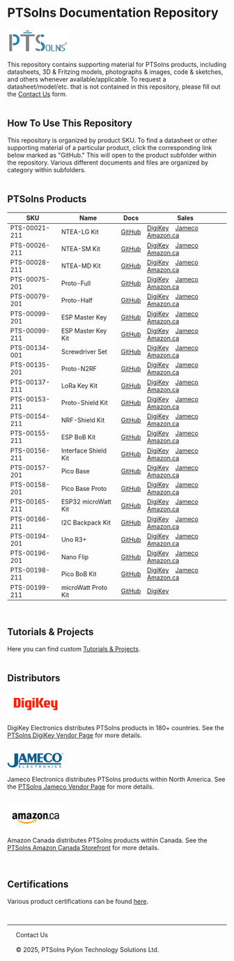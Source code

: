 # PTSolns Documentation Repository

<img src="/Logo/Logo JPG_Full Color PTSolns.jpg" alt="PTSolns logo" width="143" height="57">

This repository contains supporting material for PTSolns products, including datasheets, 3D & Fritzing models, photographs & images, code & sketches, and others whenever available/applicable. To request a datasheet/model/etc. that is not contained in this repository, please fill out the [Contact Us](https://ptsolns.com/pages/contact) form.
<br>
<br>

## How To Use This Repository

This repository is organized by product SKU. To find a datasheet or other supporting material of a particular product, click the corresponding link below marked as "GitHub." This will open to the product subfolder within the repository. Various different documents and files are organized by category within subfolders.
<br>
<br>

## PTSolns Products

| SKU              | Name                 | Docs                                   | Sales                                        |
|-----------------|----------------------|----------------------------------------|----------------------------------------------|
| PTS-00021-211  | NTEA-LG Kit          | [GitHub](https://github.com/PTSolns/docs/tree/main/Products/PTS-00021_NTEA-LG) | [DigiKey](https://www.digikey.com/short/02nnpbht) &nbsp;&nbsp; [Jameco](https://www.jameco.com/z/PTS-00021-211-PTSolns-Breakout-Board-BoB-Kit-for-Nano-Development-Board-Large-Format-Kit-_2769999.html) &nbsp;&nbsp; [Amazon.ca](https://a.co/d/0CGSFTL) |
| PTS-00026-211  | NTEA-SM Kit          | [GitHub](https://github.com/PTSolns/docs/tree/main/Products/PTS-00026_NTEA-SM) | [DigiKey](https://www.digikey.com/short/fh3fvpzv) &nbsp;&nbsp; [Jameco](https://www.jameco.com/z/PTS-00026-211-PTSolns-Breakout-Board-BoB-Kit-for-Nano-Development-Board-Small-Format-Kit-_2770007.html) &nbsp;&nbsp; [Amazon.ca](https://a.co/d/3XSgRRk) |
| PTS-00028-211  | NTEA-MD Kit          | [GitHub](https://github.com/PTSolns/docs/tree/main/Products/PTS-00028_NTEA-MD) | [DigiKey](https://www.digikey.com/short/q9z5h4wf) &nbsp;&nbsp; [Jameco](https://www.jameco.com/z/PTS-00028-211-PTSolns-Breakout-Board-BoB-Kit-for-Nano-Development-Board-Medium-Format-Kit-_2770015.html) &nbsp;&nbsp; [Amazon.ca](https://a.co/d/hfdsFRs) |
| PTS-00075-201  | Proto-Full           | [GitHub](https://github.com/PTSolns/docs/tree/main/Products/PTS-00075_Proto-Full) | [DigiKey](https://www.digikey.com/short/7wqm3jhv) &nbsp;&nbsp; [Jameco](https://www.jameco.com/z/PTS-00075-201-PTSolns-General-Purpose-Through-Hole-Prototyping-Board-Proto-Full_2770023.html) &nbsp;&nbsp; [Amazon.ca](https://a.co/d/3iSvzrg) |
| PTS-00079-201  | Proto-Half           | [GitHub](https://github.com/PTSolns/docs/tree/main/Products/PTS-00079_Proto-Half) | [DigiKey](https://www.digikey.com/short/mmp35jz3) &nbsp;&nbsp; [Jameco](https://www.jameco.com/z/PTS-00079-201-PTSolns-General-Purpose-Through-Hole-Prototyping-Board-Proto-Half_2770031.html) &nbsp;&nbsp; [Amazon.ca](https://a.co/d/3sVBzpQ) |
| PTS-00099-201  | ESP Master Key       | [GitHub](https://github.com/PTSolns/docs/tree/main/Products/PTS-00099_ESP_Master_Key) | [DigiKey](https://www.digikey.com/short/49b5rctm) &nbsp;&nbsp; [Jameco](https://www.jameco.com/z/PTS-00099-201-PTSolns-Adapter-for-Common-Development-Boards-ESP-Master-Key_2770039.html) &nbsp;&nbsp; [Amazon.ca](https://a.co/d/d69tky3) |
| PTS-00099-211  | ESP Master Key Kit   | [GitHub](https://github.com/PTSolns/docs/tree/main/Products/PTS-00099_ESP_Master_Key) | [DigiKey](https://www.digikey.com/short/h9hjzqtn) &nbsp;&nbsp; [Jameco](https://www.jameco.com/z/PTS-00099-211-PTSolns-Adapter-for-Common-Development-Boards-ESP-Master-Key-Kit_2770047.html) &nbsp;&nbsp; [Amazon.ca](https://a.co/d/d69tky3) |
| PTS-00134-001  | Screwdriver Set      | [GitHub](https://github.com/PTSolns/docs/tree/main/Products/PTS-00134_Screwdriver_Set) | [DigiKey](https://www.digikey.com/short/nchmvnff) &nbsp;&nbsp; [Jameco](https://www.jameco.com/z/PTS-00134-001-PTSolns-Precision-S2-Magnetic-25-in-1-Screwdriver-Set_2770055.html) &nbsp;&nbsp; [Amazon.ca](https://a.co/d/hICkP8T) |
| PTS-00135-201  | Proto-N2RF           | [GitHub](https://github.com/PTSolns/docs/tree/main/Products/PTS-00135_Proto-N2RF) | [DigiKey](https://www.digikey.com/short/32bvbcmr) &nbsp;&nbsp; [Jameco](https://www.jameco.com/z/PTS-00135-201-PTSolns-Nano-and-nRF24L01-Through-Hole-Prototyping-Board-Proto-N2RF_2770063.html) &nbsp;&nbsp; [Amazon.ca](https://www.amazon.ca/dp/B09PY4RHPL?ref_=cm_sw_r_cp_ud_dp_EA2H1ASRMKT7YJESBT9R_3&skipTwisterOG=1) |
| PTS-00137-211  | LoRa Key Kit         | [GitHub](https://github.com/PTSolns/docs/tree/main/Products/PTS-00137_LoRa_Key) | [DigiKey](https://www.digikey.com/short/b8ccd27v) &nbsp;&nbsp; [Jameco](https://www.jameco.com/z/PTS-00137-211-PTSolns-Breakout-Board-BoB-for-Common-LoRa-Modules-LoRa-Key-Kit_2770071.html) &nbsp;&nbsp; [Amazon.ca](https://a.co/d/4mm6Ihe) |
| PTS-00153-211  | Proto-Shield Kit     | [GitHub](https://github.com/PTSolns/docs/tree/main/Products/PTS-00153_Proto-Shield) | [DigiKey](https://www.digikey.com/short/vb8m5dh5) &nbsp;&nbsp; [Jameco](https://www.jameco.com/z/PTS-00153-211-PTSolns-Prototyping-Shield-for-Uno-Boa_2770079.html) &nbsp;&nbsp; [Amazon.ca](https://a.co/d/iAF4IGx) |
| PTS-00154-211 | NRF-Shield Kit | [GitHub](https://github.com/PTSolns/docs/tree/main/Products/PTS-00154_NRF-Shield) | [DigiKey](https://www.digikey.com/short/vn0ffcm0) &nbsp;&nbsp; [Jameco](https://www.jameco.com/z/PTS-00154-211-PTSolns-nRF24L01-RF-Shield-for-Uno-Boards-NRF-Shield-Kit_2770087.html) &nbsp;&nbsp; [Amazon.ca](https://a.co/d/aAptIoB) | 
| PTS-00155-211 | ESP BoB Kit | [GitHub](https://github.com/PTSolns/docs/tree/main/Products/PTS-00155_ESP_BoB) | [DigiKey](https://www.digikey.com/short/fp18qznv) &nbsp;&nbsp; [Jameco](https://www.jameco.com/z/PTS-00155-211-PTSolns-Breakout-Board-BoB-for-common-ESP-Based-Boards-ESP-BoB-Kit_2770095.html) &nbsp;&nbsp; [Amazon.ca](https://www.amazon.ca/dp/B0DTJLTYV5?ref_=cm_sw_r_cp_ud_dp_0GZ4EK0RDGHS76P5EMKD&skipTwisterOG=1) | 
| PTS-00156-211 | Interface Shield Kit | [GitHub](https://github.com/PTSolns/docs/tree/main/Products/PTS-00156_Interface-Shield) | [DigiKey](https://www.digikey.com/short/43hbv424) &nbsp;&nbsp; [Jameco](https://www.jameco.com/z/PTS-00156-211-PTSolns-LCD-Button-LED-Shield-for-Uno-Boards-Interface-Shield-Kit_2770103.html) &nbsp;&nbsp; [Amazon.ca](https://www.amazon.ca/dp/B0C9S4C665?ref_=cm_sw_r_cp) |
| PTS-00157-201 | Pico Base | [GitHub](https://github.com/PTSolns/docs/tree/main/Products/PTS-00157_Pico_Base) | [DigiKey](https://www.digikey.com/short/0vb91p93) &nbsp;&nbsp; [Jameco](https://www.jameco.com/z/PTS-00157-201-PTSolns-Expansion-Board-for-RPi-Pico-Family-Pico-Base_2770111.html) &nbsp;&nbsp; [Amazon.ca](https://a.co/d/fzfQ0qT) |
| PTS-00158-201 | Pico Base Proto | [GitHub](https://github.com/PTSolns/docs/tree/main/Products/PTS-00158_Pico_Base_Proto) | [DigiKey](https://www.digikey.com/short/8414w459) &nbsp;&nbsp; [Jameco](https://www.jameco.com/z/PTS-00158-201-PTSolns-Expansion-Board-for-RPi-Pico-Family-Pico-Base-Proto_2770119.html) &nbsp;&nbsp; [Amazon.ca](https://a.co/d/dpJ86eG) | 
| PTS-00165-211 | ESP32 microWatt Kit | [GitHub](https://github.com/PTSolns/docs/tree/main/Products/PTS-00165_ESP32_microWatt) | [DigiKey](https://www.digikey.com/short/945dfh9n) &nbsp;&nbsp; [Jameco](https://www.jameco.com/z/PTS-00165-211-PTSolns-ESP32-Microcontroller-Development-Board-ESP32-microWatt_2770127.html) &nbsp;&nbsp; [Amazon.ca](https://a.co/d/bz5NrGi)| 
| PTS-00166-211 | I2C Backpack Kit | [GitHub](https://github.com/PTSolns/docs/tree/main/Products/PTS-00166_I2C_Backpack) | [DigiKey](https://www.digikey.com/short/zw82d2v9) &nbsp;&nbsp; [Jameco](https://www.jameco.com/z/PTS-00166-211-PTSolns-I2C-QWIIC-Backpack-for-16-Pin-1602-2004-LCD-Kit_2770135.html) &nbsp;&nbsp; [Amazon.ca](https://www.amazon.ca/dp/B0CQF2Z7Q9?ref_=cm_sw_r_cp_ud_dp_S6BZN5KBA1CVGF9PPWYT&skipTwisterOG=1) | 
| PTS-00194-201 | Uno R3+ | [GitHub](https://github.com/PTSolns/docs/tree/main/Products/PTS-00194_Uno_R3_Plus) | [DigiKey](https://www.digikey.com/short/1b9r278n) &nbsp;&nbsp; [Jameco](https://www.jameco.com/z/PTS-00194-201-PTSolns-Uno-ATmega328P-Microcontroller-Development-Board-Uno-R3-Plus_2770143.html) &nbsp;&nbsp; [Amazon.ca](https://a.co/d/7z8PehF) | 
| PTS-00196-201 | Nano Flip | [GitHub](https://github.com/PTSolns/docs/tree/main/Products/PTS-00196_Nano_Flip) | [DigiKey](https://www.digikey.com/short/v8v4tp9c) &nbsp;&nbsp; [Jameco](https://www.jameco.com/z/PTS-00196-201-PTSolns-Nano-ATmega328P-Microcontroller-Development-Board-Nano-Flip_2770151.html) &nbsp;&nbsp; [Amazon.ca](https://www.amazon.ca/dp/B0DBMVYP39?ref_=cm_sw_r_cp_ud_dp_HEH0ASSXVR05YJK3THMP&skipTwisterOG=1) | 
| PTS-00198-211 | Pico BoB Kit | [GitHub](https://github.com/PTSolns/docs/tree/main/Products/PTS-00198_Pico_BoB) | [DigiKey](https://www.digikey.com/short/qn7dd00b) &nbsp;&nbsp; [Jameco](https://www.jameco.com/z/PTS-00198-211-PTSolns-Breakout-Board-BoB-for-RPi-Pico-Boards-Pico-BoB-Kit_2770159.html)&nbsp;&nbsp; [Amazon.ca](https://a.co/d/510fJOw) |
| PTS-00199-211 | microWatt Proto Kit | [GitHub](https://github.com/PTSolns/docs/tree/main/Products/PTS-00199_microWatt_Proto) | [DigiKey](https://www.digikey.com/short/wnbvz9tf) |


<br>

## Tutorials & Projects
Here you can find custom [Tutorials & Projects](https://github.com/PTSolns/docs/tree/main/Tutorials/).
<br>
<br>

## Distributors
<a target="_blank" rel="noopener noreferrer" href="https://www.digikey.com/en/supplier-centers/ptsolns-pylon-technology-solutions" style="text-decoration:none">
            <img src="/Logo/DigiKey_rgb.jpg" alt="DigiKey logo" width="130" height="58">
	 </a>	
	 
DigiKey Electronics distributes PTSolns products in 180+ countries. See the [PTSolns DigiKey Vendor Page](https://www.digikey.com/en/supplier-centers/ptsolns-pylon-technology-solutions) for more details.  

<br>

<a target="_blank" rel="noopener noreferrer" href="https://www.jameco.com/m/PTSolns.html#/filter:ss_attr_manufacturer:PTSolns" style="text-decoration:none">
            <img src="/Logo/Jameco.jpg" alt="Jameco logo" width="130" height="36">
	 </a>	
	 
Jameco Electronics distributes PTSolns products within North America. See the [PTSolns Jameco Vendor Page](https://www.jameco.com/m/PTSolns.html#/filter:ss_attr_manufacturer:PTSolns) for more details.  


<br>
<a target="_blank" rel="noopener noreferrer" href="https://www.amazon.ca/ptsolns" style="text-decoration:none">
            <img src="/Logo/Amazon_ca.jpg" alt="Amazon CA logo" width="130" height="58">
	 </a>

Amazon Canada distributes PTSolns products within Canada. See the [PTSolns Amazon Canada Storefront](https://www.amazon.ca/ptsolns) for more details.  
<br>
<br>

## Certifications  
Various product certifications can be found [here](https://cert.ptsolns.com/).


  <br>
  <hr>
  &nbsp &nbsp &nbsp<a target="_blank" rel="noopener noreferrer" href="https://ptsolns.com/pages/contact" style="text-decoration:none">Contact Us</a>
  <br>
  <br>
  &nbsp &nbsp &nbsp© 2025, PTSolns Pylon Technology Solutions Ltd.

